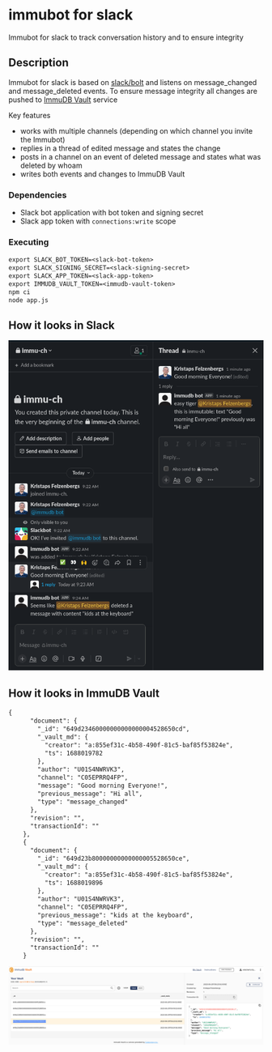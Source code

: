 # immubot for slack

Immubot for slack to track conversation history and to ensure integrity

## Description

Immubot for slack is based on [slack/bolt](https://slack.dev/bolt-js/concepts) and listens on message_changed and message_deleted events. To ensure message integrity all changes are pushed to [ImmuDB Vault](https://vault.immudb.io/) service 

Key features
 * works with multiple channels (depending on which channel you invite the Immubot)
 * replies in a thread of edited message and states the change
 * posts in a channel on an event of deleted message and states what was deleted by whoam
 * writes both events and changes to ImmuDB Vault

### Dependencies
 * Slack bot application with bot token and signing secret
 * Slack app token with `connections:write` scope

### Executing

```
export SLACK_BOT_TOKEN=<slack-bot-token>
export SLACK_SIGNING_SECRET=<slack-signing-secret>
export SLACK_APP_TOKEN=<slack-app-token>
export IMMUDB_VAULT_TOKEN=<immudb-vault-token>
npm ci
node app.js
```

## How it looks in Slack

![immu-ch](img/immu-ch.png)


## How it looks in ImmuDB Vault
```
{
      "document": {
        "_id": "649d23460000000000000004528650cd",
        "_vault_md": {
          "creator": "a:855ef31c-4b58-490f-81c5-baf85f53824e",
          "ts": 1688019782
        },
        "author": "U01S4NWRVK3",
        "channel": "C05EPRRQ4FP",
        "message": "Good morning Everyone!",
        "previous_message": "Hi all",
        "type": "message_changed"
      },
      "revision": "",
      "transactionId": ""
    },
    {
      "document": {
        "_id": "649d23b80000000000000005528650ce",
        "_vault_md": {
          "creator": "a:855ef31c-4b58-490f-81c5-baf85f53824e",
          "ts": 1688019896
        },
        "author": "U01S4NWRVK3",
        "channel": "C05EPRRQ4FP",
        "previous_message": "kids at the keyboard",
        "type": "message_deleted"
      },
      "revision": "",
      "transactionId": ""
    }

```

![immudb-vault](img/vault.png)
